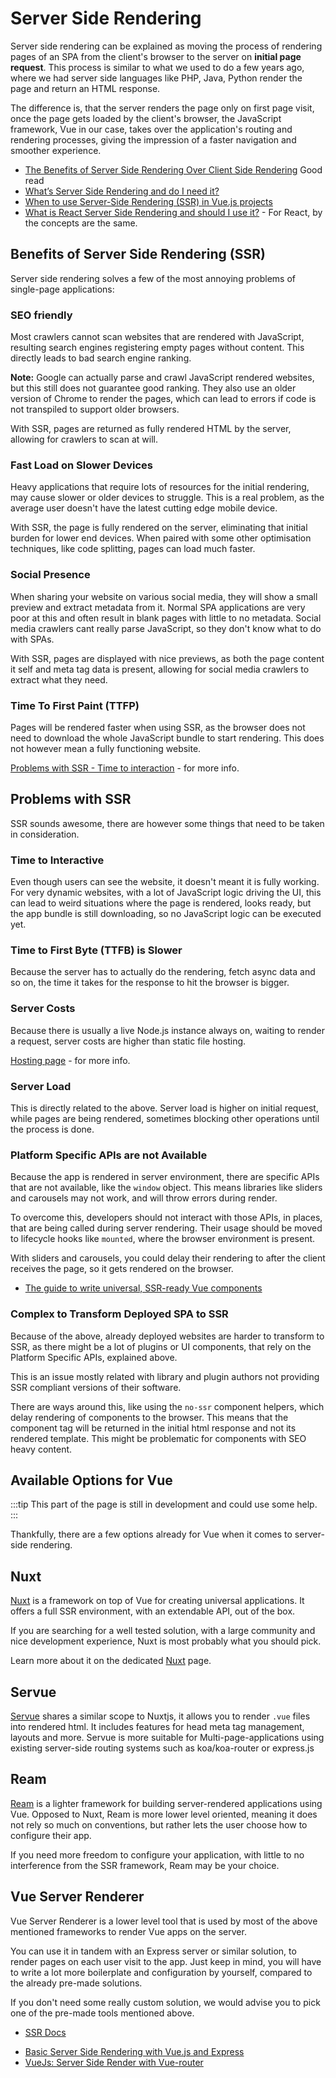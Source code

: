 # Server Side Rendering

Server side rendering can be explained as moving the process of rendering pages of an SPA from the client's browser to the server on **initial page request**. This process is similar to what we used to do a few years ago, where we had server side languages like PHP, Java, Python render the page and return an HTML response.

The difference is, that the server renders the page only on first page visit, once the page gets loaded by the client's browser, the JavaScript framework, Vue in our case, takes over the application's routing and rendering processes, giving the impression of a faster navigation and smoother experience.

<useful-links>
<useful-links-section title="Tutorials">

* [The Benefits of Server Side Rendering Over Client Side Rendering](https://medium.com/walmartlabs/the-benefits-of-server-side-rendering-over-client-side-rendering-5d07ff2cefe8) <badge>Good read</badge>
* [What’s Server Side Rendering and do I need it?](https://medium.com/@baphemot/whats-server-side-rendering-and-do-i-need-it-cb42dc059b38)
* [When to use Server-Side Rendering (SSR) in Vue.js projects](https://codeburst.io/when-to-use-server-side-rendering-ssr-in-vue-js-projects-697bd925d57b)
* [What is React Server Side Rendering and should I use it?](https://dev.to/mladenstojanovic/what-is-react-server-side-rendering-and-should-i-use-it-5b7i) - For React, by the concepts are the same.

</useful-links-section>
</useful-links>

## Benefits of Server Side Rendering (SSR)

Server side rendering solves a few of the most annoying problems of single-page applications:

### SEO friendly 

Most crawlers cannot scan websites that are rendered with JavaScript, resulting search engines registering empty pages without content. This directly leads to bad search engine ranking. 

**Note:** Google can actually parse and crawl JavaScript rendered websites, but this still does not guarantee good ranking. They also use an older version of Chrome to render the pages, which can lead to errors if code is not transpiled to support older browsers. 

With SSR, pages are returned as fully rendered HTML by the server, allowing for crawlers to scan at will.

### Fast Load on Slower Devices

Heavy applications that require lots of resources for the initial rendering, may cause slower or older devices to struggle. This is a real problem, as the average user doesn't have the latest cutting edge mobile device. 

With SSR, the page is fully rendered on the server, eliminating that initial burden for lower end devices. When paired with some other optimisation techniques, like code splitting, pages can load much faster.

### Social Presence

When sharing your website on various social media, they will show a small preview and extract metadata from it. Normal SPA applications are very poor at this and often result in blank pages with little to no metadata. Social media crawlers cant really parse JavaScript, so they don't know what to do with SPAs.

With SSR, pages are displayed with nice previews, as both the page content it self and meta tag data is present, allowing for social media crawlers to extract what they need.

### Time To First Paint (TTFP)

Pages will be rendered faster when using SSR, as the browser does not need to download the whole JavaScript bundle to start rendering. This does not however mean a fully functioning website. 

<useful-links>
<useful-links-section title="Internal Pages">

[Problems with SSR - Time to interaction](#time-to-interaction) - for more info.

</useful-links-section>
</useful-links>

## Problems with SSR

SSR sounds awesome, there are however some things that need to be taken in consideration.

### Time to Interactive

Even though users can see the website, it doesn't meant it is fully working. For very dynamic websites, with a lot of JavaScript logic driving the UI, this can lead to weird situations where the page is rendered, looks ready, but the app bundle is still downloading, so no JavaScript logic can be executed yet.

### Time to First Byte (TTFB) is Slower

Because the server has to actually do the rendering, fetch async data and so on, the time it takes for the response to hit the browser is bigger.

### Server Costs

Because there is usually a live Node.js instance always on, waiting to render a request, server costs are higher than static file hosting.

<useful-links>
<useful-links-section title="Internal Pages">

[Hosting page](./hosting.md#server-rendered-websites) - for more info.

</useful-links-section>
</useful-links>

### Server Load

This is directly related to the above. Server load is higher on initial request, while pages are being rendered, sometimes blocking other operations until the process is done.

### Platform Specific APIs are not Available

Because the app is rendered in server environment, there are specific APIs that are not available, like the `window` object. This means libraries like sliders and carousels may not work, and will throw errors during render. 

To overcome this, developers should not interact with those APIs, in places, that are being called during server rendering. Their usage should be moved to lifecycle hooks like `mounted`, where the browser environment is present.
 
 With sliders and carousels, you could delay their rendering to after the client receives the page, so it gets rendered on the browser.
 
<useful-links>
<useful-links-section title="Tutorials">
 
* [The guide to write universal, SSR-ready Vue components](https://blog.lichter.io/posts/the-guide-to-write-universal-ssr-ready-vue-compon/#window%2C-document%2C-and-friends---platform-specific-apis)

</useful-links-section>
</useful-links>

### Complex to Transform Deployed SPA to SSR

Because of the above, already deployed websites are harder to transform to SSR, as there might be a lot of plugins or UI components, that rely on the Platform Specific APIs, explained above.

This is an issue mostly related with library and plugin authors not providing SSR compliant versions of their software.

There are ways around this, like using the `no-ssr` component helpers, which delay rendering of components to the browser. This means that the component tag will be returned in the initial html response and not its rendered template. This might be problematic for components with SEO heavy content.

## Available Options for Vue

:::tip
This part of the page is still in development and could use some help.
:::

Thankfully, there are a few options already for Vue when it comes to server-side rendering.

## Nuxt <badge text="popular"/>

[Nuxt](https://nuxtjs.org/) is a framework on top of Vue for creating universal applications. It offers a full SSR environment, with an extendable API, out of the box.

If you are searching for a well tested solution, with a large community and nice development experience, Nuxt is most probably what you should pick.

Learn more about it on the dedicated [Nuxt](./nuxt.md) page.

## Servue
[Servue](https://futureaus.github.io/servue/) shares a similar scope to Nuxtjs, it allows you to render `.vue` files into rendered html. It includes features for head meta tag management, layouts and more. Servue is more suitable for Multi-page-applications using existing server-side routing systems such as koa/koa-router or express.js

## Ream

[Ream](https://ream.js.org/) is a lighter framework for building server-rendered applications using Vue. Opposed to Nuxt, Ream is more lower level oriented, meaning it does not rely so much on conventions, but rather lets the user choose how to configure their app.

If you need more freedom to configure your application, with little to no interference from the SSR framework, Ream may be your choice.

## Vue Server Renderer

Vue Server Renderer is a lower level tool that is used by most of the above mentioned frameworks to render Vue apps on the server.

You can use it in tandem with an Express server or similar solution, to render pages on each user visit to the app. Just keep in mind, you will have to write a lot more boilerplate and configuration by yourself, compared to the already pre-made solutions.

If you don't need some really custom solution, we would advise you to pick one of the pre-made tools mentioned above.

<useful-links>
<useful-links-section title="Official">

* [SSR Docs](https://ssr.vuejs.org/)

</useful-links-section>
<useful-links-section title="Tutorials">

* [Basic Server Side Rendering with Vue.js and Express](https://alligator.io/vuejs/basic-ssr/)
* [VueJs: Server Side Render with Vue-router](https://medium.com/frontend-fun/vuejs-server-side-render-with-vue-router-e73d51699873)

</useful-links-section>
</useful-links>
